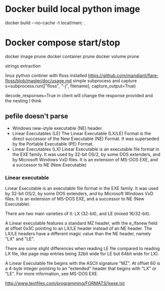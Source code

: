 # Docker build local python image

 docker build --no-cache  -t local/merc .

 # Docker compose start/stop




 docker image prune
 docker container prune
  docker volume prune

strings extraction

linux python continer with floss installed 
https://github.com/mandiant/flare-floss/blob/master/doc/usage.md
simple subprocess and capture 
s=subprocess.run(["floss", "-j", filename], capture_output=True)

decode_responses=True in client will change the response provided and the nesting I think

## pefile doesn't parse
* Windows new-style executable (NE) header.
* Linear Executables (LE) The Linear Executable (LX/LE) Format is the direct successor of the New Executable (NE) Format. It was superseded by the Portable Executable (PE) Format.
* Linear Executables (LX) Linear Executable is an executable file format in the EXE family. It was used by 32-bit OS/2, by some DOS extenders, and by Microsoft Windows VxD files. It is an extension of MS-DOS EXE, and a successor to NE (New Executable)

### Linear executable
Linear Executable is an executable file format in the EXE family. It was used by 32-bit OS/2, by some DOS extenders, and by Microsoft Windows VxD files. It is an extension of MS-DOS EXE, and a successor to NE (New Executable).

There are two main varieties of it: LX (32-bit), and LE (mixed 16/32-bit).

A Linear executable features a standard MZ header, with the e_lfanew field at offset 0x3C pointing to an LX/LE header instead of an NE header. The LX/LE headers have a different magic value than the NE header, namely "LX" and "LE".

There are some slight differences when reading LE file compared to reading LX file, like page map entries being 32bit wide for LE but 64bit wide for LX).

A Linear Executable file begins with the ASCII signature "MZ". At offset 60 is a 4-byte integer pointing to an "extended" header that begins with "LX" or "LE". For more information, see MS-DOS EXE.

http://www.textfiles.com/programming/FORMATS/lxexe.txt